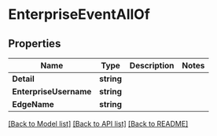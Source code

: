 # EnterpriseEventAllOf

## Properties

Name | Type | Description | Notes
------------ | ------------- | ------------- | -------------
**Detail** | **string** |  | 
**EnterpriseUsername** | **string** |  | 
**EdgeName** | **string** |  | 

[[Back to Model list]](../README.md#documentation-for-models) [[Back to API list]](../README.md#documentation-for-api-endpoints) [[Back to README]](../README.md)


